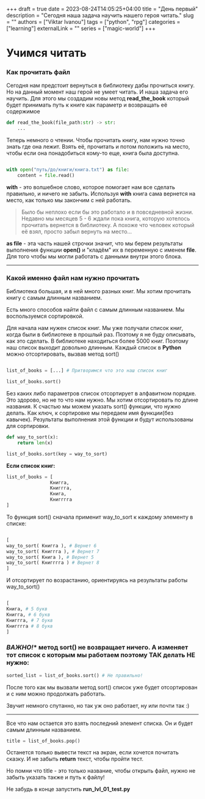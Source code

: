 +++ 
draft = true
date = 2023-08-24T14:05:25+04:00
title = "День первый"
description = "Сегодня наша задача научить нашего героя читать."
slug = ""
authors = ["Viktar Ivanou"]
tags = ["python", "rpg"]
categories = ["learning"]
externalLink = ""
series = ["magic-world"]
+++

# Учимся читать

### Как прочитать файл

Сегодня нам предстоит вернуться в библиотеку дабы прочиться книгу. Но на данный момент наш герой не умеет читать. И наша задача его научить. Для этого мы создадим новы метод **read_the_book** который будет принимать путь к книге как параметр и возвращать её содержимое

```python
def read_the_book(file_path:str) -> str:
    ...
```

Теперь немного о чтении. Чтобы прочитать книгу, нам нужно точно знать где она лежит. Взять её, прочитать и потом положить на место, чтобы если она понадобиться кому-то еще, книга была доступна.

```python

with open("путь/до/книги/книга.txt") as file:
    content = file.read()

```

**with** - это волшебное слово, которое помогает нам все сделать правильно, и ничего не забыть. Используя **with** книга сама вернется на место, как только мы закончим с ней работать. 

>Было бы неплохо если бы это работало и в повседневной жизни. Недавно мы месяцев 5 - 6 ждали пока книга, которую хотелось прочитать вернется в библиотеку. А похоже что человек который её взял, просто забыл вернуть на место...

**as file** - эта часть нашей строчки значит, что мы берем результаты выполнения функции **open()** и "кладём" их в переменную с именем **file**. Для того чтобы мы могли работать с данными внутри этого блока. 

---

### Какой именно файл нам нужно прочитать

Библиотека большая, и в ней много разных книг. Мы хотим прочитать книгу с самым длинным названием.

Есть много способов найти файл с самым длинным названием. Мы воспользуемся сортировкой.

Для начала нам нужен список книг. Мы уже получали список книг, когда были в библиотеке в прошлый раз. Поэтому я не буду описывать, как это сделать. В библиотеке находиться более 5000 книг. Поэтому наш список выходит довольно длинным. Каждый список в **Python** можно отсортировать, вызвав метод sort()

```python

list_of_books = [...] # Притворимся что это наш список книг

list_of_books.sort()

```

Без каких либо параметров список отсортирует в алфавитном порядке. Это здорово, но не то что нам нужно. Мы хотим отсортировать по длине названия. К счастью мы можем указать sort() функции, что нужно делать. Как ключ, к сортировке мы передаем имя функции(без кавычек). Результаты выполнения этой функции и будут использованы для сортировки. 

```python
def way_to_sort(x):
    return len(x)

list_of_books.sort(key = way_to_sort)

```

**Если список книг:**
```python
list_of_books = [
                Книгга,
                Книггга,
                Книга,
                Книгггга
]
```
То функция sort() сначала применит way_to_sort к каждому элементу в списке:
```python

[
way_to_sort( Книгга ), # Вернет 6
way_to_sort( Книггга ), # Вернет 7
way_to_sort( Книга ), # Вернет 5
way_to_sort( Книгггга ) # Вернет 8
]

```
И отсортирует по возрастанию, ориентируясь на результаты работы way_to_sort()
```python

[
Книга, # 5 букв
Книгга, # 6 букв
Книггга, # 7 букв
Книгггга # 8 букв
]

```
### *ВАЖНО!** метод sort() не возвращает ничего. А изменяет тот список с которым мы работаем поэтому **ТАК** делать **НЕ** нужно:

```python
sorted_list = list_of_books.sort() # Не правильно!
```

После того как мы вызвали метод sort() список уже будет отсортирован и с ним можно продолжать работать.


Звучит немного спутанно, но так уж оно работает, ну или почти так :) 

---

Все что нам остается это взять последний элемент списка. Он и будет самым длинным названием.

```python
title = list_of_books.pop()
```

Останется только вывести текст на экран, если хочется почитать сказку. И не забыть **return** текст, чтобы пройти тест.

Но помни что title - это только название, чтобы открыть файл, нужно не забыть указать также и путь к файлу!

Не забудь в конце запустить **run_lvl_01_test.py**
